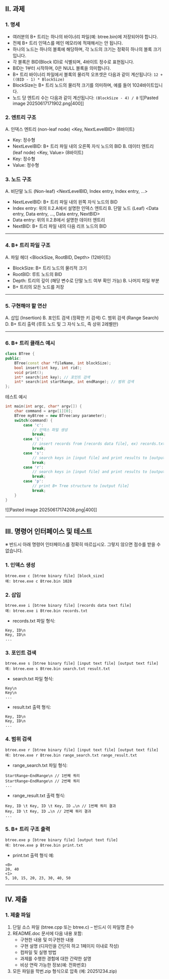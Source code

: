 ## II. 과제
### 1. 명세
- 여러분의 B+ 트리는 하나의 바이너리 파일(예: btree.bin)에 저장되어야 합니다.
- 전체 B+ 트리 인덱스를 메인 메모리에 적재해서는 안 됩니다.
- 하나의 노드는 하나의 블록에 해당하며, 각 노드의 크기는 정확히 하나의 블록 크기입니다.
- 각 블록은 BID(Block ID)로 식별되며, 4바이트 정수로 표현됩니다.
- BID는 1부터 시작하며, 0은 NULL 블록을 의미합니다.
- B+ 트리 바이너리 파일에서 블록의 물리적 오프셋은 다음과 같이 계산됩니다:
    `12 + ((BID - 1) * BlockSize)`
- BlockSize는 B+ 트리 노드의 물리적 크기를 의미하며, 예를 들어 1024바이트입니다.
- 노드 당 엔트리 수는 다음과 같이 계산됩니다:
    `(BlockSize - 4) / 8`
![[Pasted image 20250617171902.png|400]]
### 2. 엔트리 구조
A. 인덱스 엔트리 (non-leaf node)
<Key, NextLevelBID> (8바이트)
- Key: 정수형
- NextLevelBID: B+ 트리 파일 내의 오른쪽 자식 노드의 BID
B. 데이터 엔트리 (leaf node)
<Key, Value> (8바이트)
- Key: 정수형
- Value: 정수형
### 3. 노드 구조
A. 비단말 노드 (Non-leaf)
<NextLevelBID, Index entry, Index entry, …>
- NextLevelBID: B+ 트리 파일 내의 왼쪽 자식 노드의 BID
- Index entry: 위의 II.2.A에서 설명한 인덱스 엔트리
B. 단말 노드 (Leaf)
<Data entry, Data entry, …, Data entry, NextBID>
- Data entry: 위의 II.2.B에서 설명한 데이터 엔트리
- NextBID: B+ 트리 파일 내의 다음 리프 노드의 BID
---
### 4. B+ 트리 파일 구조
A. 파일 헤더
<BlockSize, RootBID, Depth> (12바이트)
- BlockSize: B+ 트리 노드의 물리적 크기
- RootBID: 루트 노드의 BID 
- Depth: 트리의 깊이 (해당 변수로 단말 노드 여부 확인 가능)
B. 나머지 파일 부분
- B+ 트리의 모든 노드를 저장
---
### 5. 구현해야 할 연산
A. 삽입 (Insertion)
B. 포인트 검색 (정확한 키 검색)
C. 범위 검색 (Range Search)
D. B+ 트리 출력 (루트 노드 및 그 자식 노드, 즉 상위 2레벨만)

---
### 6. B+ 트리 클래스 예시

```cpp
class BTree {
public:
    BTree(const char *fileName, int blockSize);
    bool insert(int key, int rid);
    void print();
    int* search(int key); // 포인트 검색
    int* search(int startRange, int endRange); // 범위 검색
};
```

테스트 예시
```cpp
int main(int argc, char* argv[]) {
    char command = argv[1][0];
    BTree myBtree = new BTree(any parameter);
    switch(command) {
        case 'c':
            // 인덱스 파일 생성
            break;
        case 'i':
            // insert records from [records data file], ex) records.txt
            break;
        case 's':
            // search keys in [input file] and print results to [output file]
            break;
        case 'r':
            // search keys in [input file] and print results to [output file]
            break;
        case 'p':
            // print B+ Tree structure to [output file]
            break;
    }
}
```

![[Pasted image 20250617174208.png|400]]

---
## III. 명령어 인터페이스 및 테스트

※ 반드시 아래 명령어 인터페이스를 정확히 따르십시오. 그렇지 않으면 점수를 받을 수 없습니다.
### 1. 인덱스 생성
```
btree.exe c [btree binary file] [block_size]
예: btree.exe c Btree.bin 1028
```
### 2. 삽입
```
btree.exe i [btree binary file] [records data text file]
예: btree.exe i Btree.bin records.txt
```
- records.txt 파일 형식:
```
Key, ID\n
Key, ID\n
...
```
### 3. 포인트 검색
```
btree.exe s [btree binary file] [input text file] [output text file]
예: btree.exe s Btree.bin search.txt result.txt
```
- search.txt 파일 형식:
```
Key\n
Key\n
...
```
- result.txt 출력 형식:
```
Key, ID\n
Key, ID\n
...
```
### 4. 범위 검색
```
btree.exe r [btree binary file] [input text file] [output text file]
예: btree.exe r Btree.bin range_search.txt range_result.txt
```
- range_search.txt 파일 형식:
```
StartRange~EndRange\n // 1번째 쿼리
StartRange~EndRange\n // 2번째 쿼리
...
```
- range_result.txt 출력 형식:
```
Key, ID \t Key, ID \t Key, ID …\n // 1번째 쿼리 결과
Key, ID \t Key, ID …\n // 2번째 쿼리 결과
...
```
### 5. B+ 트리 구조 출력
```
btree.exe p [btree binary file] [output text file]
예: btree.exe p Btree.bin print.txt
```
- print.txt 출력 형식 예:
```
<0>
20, 40
<1>
5, 10, 15, 20, 23, 30, 40, 50
```
---
## IV. 제출
### 1. 제출 파일
1. 단일 소스 파일 (btree.cpp 또는 btree.c) – 반드시 이 파일명 준수
2. README.doc 문서에 다음 내용 포함:
    - 구현한 내용 및 미구현한 내용
    - 구현 설명 (디자인을 간단히 하고 1페이지 이내로 작성)
    - 컴파일 및 실행 방법
    - 과제를 수행한 경험에 대한 간략한 설명
    - 비상 연락 가능한 정보(예: 전화번호)
3. 모든 파일을 학번.zip 형식으로 압축 (예: 20251234.zip)